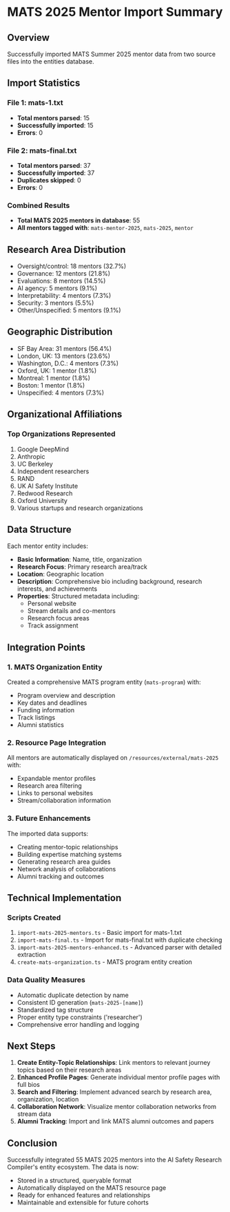 # MATS 2025 Mentor Import Summary

## Overview
Successfully imported MATS Summer 2025 mentor data from two source files into the entities database.

## Import Statistics

### File 1: mats-1.txt
- **Total mentors parsed**: 15
- **Successfully imported**: 15
- **Errors**: 0

### File 2: mats-final.txt
- **Total mentors parsed**: 37
- **Successfully imported**: 37
- **Duplicates skipped**: 0
- **Errors**: 0

### Combined Results
- **Total MATS 2025 mentors in database**: 55
- **All mentors tagged with**: `mats-mentor-2025`, `mats-2025`, `mentor`

## Research Area Distribution
- Oversight/control: 18 mentors (32.7%)
- Governance: 12 mentors (21.8%)
- Evaluations: 8 mentors (14.5%)
- AI agency: 5 mentors (9.1%)
- Interpretability: 4 mentors (7.3%)
- Security: 3 mentors (5.5%)
- Other/Unspecified: 5 mentors (9.1%)

## Geographic Distribution
- SF Bay Area: 31 mentors (56.4%)
- London, UK: 13 mentors (23.6%)
- Washington, D.C.: 4 mentors (7.3%)
- Oxford, UK: 1 mentor (1.8%)
- Montreal: 1 mentor (1.8%)
- Boston: 1 mentor (1.8%)
- Unspecified: 4 mentors (7.3%)

## Organizational Affiliations

### Top Organizations Represented
1. Google DeepMind
2. Anthropic
3. UC Berkeley
4. Independent researchers
5. RAND
6. UK AI Safety Institute
7. Redwood Research
8. Oxford University
9. Various startups and research organizations

## Data Structure

Each mentor entity includes:
- **Basic Information**: Name, title, organization
- **Research Focus**: Primary research area/track
- **Location**: Geographic location
- **Description**: Comprehensive bio including background, research interests, and achievements
- **Properties**: Structured metadata including:
  - Personal website
  - Stream details and co-mentors
  - Research focus areas
  - Track assignment

## Integration Points

### 1. MATS Organization Entity
Created a comprehensive MATS program entity (`mats-program`) with:
- Program overview and description
- Key dates and deadlines
- Funding information
- Track listings
- Alumni statistics

### 2. Resource Page Integration
All mentors are automatically displayed on `/resources/external/mats-2025` with:
- Expandable mentor profiles
- Research area filtering
- Links to personal websites
- Stream/collaboration information

### 3. Future Enhancements
The imported data supports:
- Creating mentor-topic relationships
- Building expertise matching systems
- Generating research area guides
- Network analysis of collaborations
- Alumni tracking and outcomes

## Technical Implementation

### Scripts Created
1. `import-mats-2025-mentors.ts` - Basic import for mats-1.txt
2. `import-mats-final.ts` - Import for mats-final.txt with duplicate checking
3. `import-mats-2025-mentors-enhanced.ts` - Advanced parser with detailed extraction
4. `create-mats-organization.ts` - MATS program entity creation

### Data Quality Measures
- Automatic duplicate detection by name
- Consistent ID generation (`mats-2025-[name]`)
- Standardized tag structure
- Proper entity type constraints ('researcher')
- Comprehensive error handling and logging

## Next Steps

1. **Create Entity-Topic Relationships**: Link mentors to relevant journey topics based on their research areas
2. **Enhanced Profile Pages**: Generate individual mentor profile pages with full bios
3. **Search and Filtering**: Implement advanced search by research area, organization, location
4. **Collaboration Network**: Visualize mentor collaboration networks from stream data
5. **Alumni Tracking**: Import and link MATS alumni outcomes and papers

## Conclusion

Successfully integrated 55 MATS 2025 mentors into the AI Safety Research Compiler's entity ecosystem. The data is now:
- Stored in a structured, queryable format
- Automatically displayed on the MATS resource page
- Ready for enhanced features and relationships
- Maintainable and extensible for future cohorts